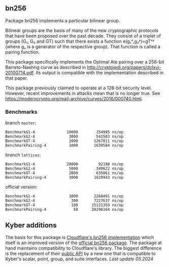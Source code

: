 bn256
-----

Package bn256 implements a particular bilinear group.

Bilinear groups are the basis of many of the new cryptographic protocols that
have been proposed over the past decade. They consist of a triplet of groups
(G₁, G₂ and GT) such that there exists a function e(g₁ˣ,g₂ʸ)=gTˣʸ (where gₓ is a
generator of the respective group). That function is called a pairing function.

This package specifically implements the Optimal Ate pairing over a 256-bit
Barreto-Naehrig curve as described in
http://cryptojedi.org/papers/dclxvi-20100714.pdf. Its output is compatible with
the implementation described in that paper.

This package previously claimed to operate at a 128-bit security level. However,
recent improvements in attacks mean that is no longer true. See
https://moderncrypto.org/mail-archive/curves/2016/000740.html.

### Benchmarks

branch `master`:
```
BenchmarkG1-4        	   10000	    154995 ns/op
BenchmarkG2-4        	    3000	    541503 ns/op
BenchmarkGT-4        	    1000	   1267811 ns/op
BenchmarkPairing-4   	    1000	   1630584 ns/op
```

branch `lattices`:
```
BenchmarkG1-4        	   20000	     92198 ns/op
BenchmarkG2-4        	    5000	    340622 ns/op
BenchmarkGT-4        	    2000	    635061 ns/op
BenchmarkPairing-4   	    1000	   1629943 ns/op
```

official version:
```
BenchmarkG1-4        	    1000	   2268491 ns/op
BenchmarkG2-4        	     300	   7227637 ns/op
BenchmarkGT-4        	     100	  15121359 ns/op
BenchmarkPairing-4   	      50	  20296164 ns/op
```

Kyber additions
---------------

The basis for this package is [Cloudflare's bn256 implementation](https://github.com/cloudflare/bn256)
which itself is an improved version of the [official bn256 package](https://golang.org/x/crypto/bn256).
The package at hand maintains compatibility to Cloudflare's library. The biggest difference is the replacement of their
[public API](https://github.com/cloudflare/bn256/blob/master/bn256.go) by a new
one that is compatible to Kyber's scalar, point, group, and suite interfaces. *Last update 05.2024*

